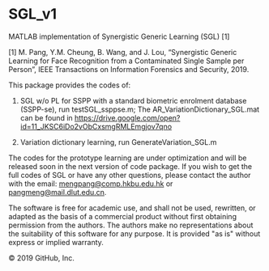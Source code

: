 # SGL_v1

MATLAB implementation of Synergistic Generic Learning (SGL) [1]

[1] M. Pang, Y.M. Cheung, B. Wang, and J. Lou, “Synergistic Generic Learning for Face Recognition from a Contaminated Single Sample per Person”, IEEE Transactions on Information Forensics and Security, 2019.

This package provides the codes of: 
1) SGL w/o PL for SSPP with a standard biometric enrolment database (SSPP-se), run testSGL_ssppse.m; 
The AR_VariationDictionary_SGL.mat can be found in https://drive.google.com/open?id=11_JKSC6iDo2vObCxsmgRMLEmgjov7qno

2) Variation dictionary learning, run GenerateVariation_SGL.m

The codes for the prototype learning are under optimization and will be released soon in the next version of code package. If you wish to get the full codes of SGL or have any other questions, please contact the author with the email: mengpang@comp.hkbu.edu.hk or pangmeng@mail.dlut.edu.cn. 

The software is free for academic use, and shall not be used, rewritten, or adapted as the basis of a commercial product without first obtaining permission from the authors. The authors make no representations about the suitability of this software for any purpose. It is provided "as is" without express or implied warranty.

© 2019 GitHub, Inc.
